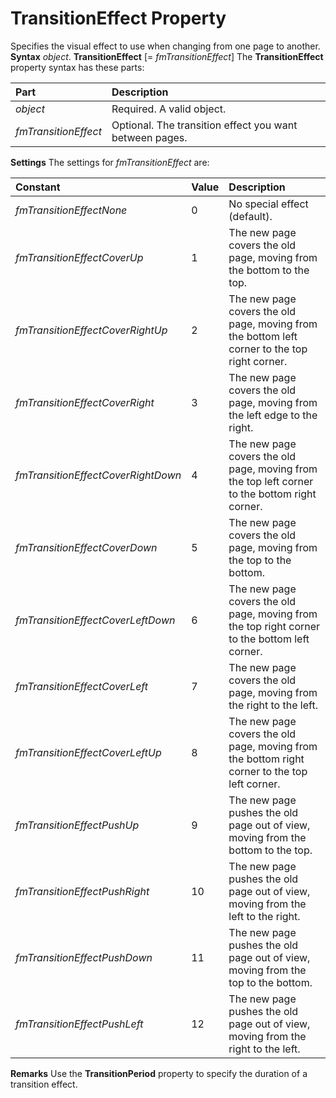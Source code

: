 
# TransitionEffect Property



Specifies the visual effect to use when changing from one page to another.
 **Syntax**
 _object_. **TransitionEffect** [= _fmTransitionEffect_]
The  **TransitionEffect** property syntax has these parts:


|**Part**|**Description**|
|:-----|:-----|
| _object_|Required. A valid object.|
| _fmTransitionEffect_|Optional. The transition effect you want between pages.|
 **Settings**
The settings for  _fmTransitionEffect_ are:


|**Constant**|**Value**|**Description**|
|:-----|:-----|:-----|
| _fmTransitionEffectNone_|0|No special effect (default).|
| _fmTransitionEffectCoverUp_|1|The new page covers the old page, moving from the bottom to the top.|
| _fmTransitionEffectCoverRightUp_|2|The new page covers the old page, moving from the bottom left corner to the top right corner.|
| _fmTransitionEffectCoverRight_|3|The new page covers the old page, moving from the left edge to the right.|
| _fmTransitionEffectCoverRightDown_|4|The new page covers the old page, moving from the top left corner to the bottom right corner.|
| _fmTransitionEffectCoverDown_|5|The new page covers the old page, moving from the top to the bottom.|
| _fmTransitionEffectCoverLeftDown_|6|The new page covers the old page, moving from the top right corner to the bottom left corner.|
| _fmTransitionEffectCoverLeft_|7|The new page covers the old page, moving from the right to the left.|
| _fmTransitionEffectCoverLeftUp_|8|The new page covers the old page, moving from the bottom right corner to the top left corner.|
| _fmTransitionEffectPushUp_|9|The new page pushes the old page out of view, moving from the bottom to the top.|
| _fmTransitionEffectPushRight_|10|The new page pushes the old page out of view, moving from the left to the right.|
| _fmTransitionEffectPushDown_|11|The new page pushes the old page out of view, moving from the top to the bottom.|
| _fmTransitionEffectPushLeft_|12|The new page pushes the old page out of view, moving from the right to the left.|
 **Remarks**
Use the  **TransitionPeriod** property to specify the duration of a transition effect.

